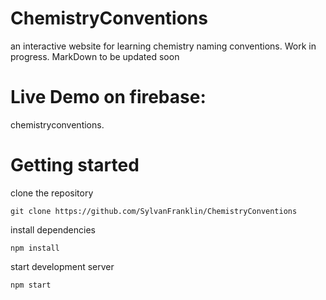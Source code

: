 # ChemistryConventions

an interactive website for learning chemistry naming conventions.
Work in progress. MarkDown to be updated soon

# Live Demo on firebase:

chemistryconventions.


# Getting started

clone the repository 

    git clone https://github.com/SylvanFranklin/ChemistryConventions

install dependencies 

    npm install

start development server

    npm start
    

